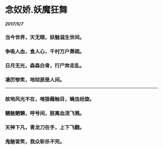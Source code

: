 # 念奴娇.妖魔狂舞
##### 2017/5/7
### 当今世界，天无眼，妖魅滋生世间。
### 争吸人血，食人心，千村万户萧疏。
### 日月无光，森森白骨，行尸奔走乱。
### 凄厉惨笑，地狱原是人间。
---
### 故地风光不在，唯狼藉触目，蝇虫纷旋。
### 魑魅魍魉，呼号间，肢离血流飞溅。
### 天神下凡，青龙刀在手，上下飞翻。
### 鬼魅皆笑，我众斩杀不完。

